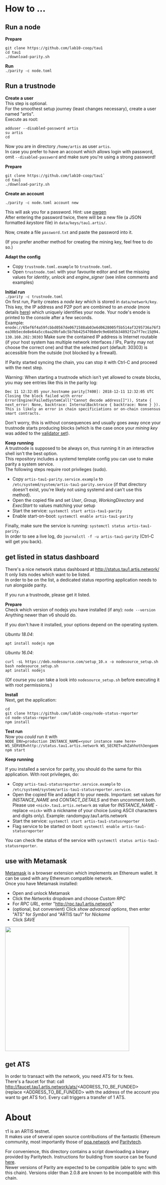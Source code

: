 # How to ...

## Run a node

**Prepare**  
```
git clone https://github.com/lab10-coop/tau1
cd tau1
./download-parity.sh
```

**Run**    
`./parity -c node.toml`

## Run a trustnode

**Create a user**  
This step is optional.  
For the smoothest setup journey (least changes necessary), create a user named "artis".  
Execute as root:
```
adduser --disabled-password artis
su artis
cd
```
Now you are in directory `/home/artis` as user `artis`.  
In case you prefer to have an account which allows login with password, omit `--disabled-password` and make sure you're using a strong password!
  
**Prepare**
```
git clone https://github.com/lab10-coop/tau1`
cd tau1
./download-parity.sh
```

**Create an account**  
```
./parity -c node.toml account new
```
This will ask you for a password. Hint: use [pwgen](https://linux.die.net/man/1/pwgen)  
After entering the password twice, there will be a new file (a JSON formatted _keystore_ file) in `data/keys/tau1.artis/`.

Now, create a file `password.txt` and paste the password into it.

(If you prefer another method for creating the mining key, feel free to do so.)

**Adapt the config**  
* Copy `trustnode.toml.example` to `trustnode.toml`.
* Open `trustnode.toml` with your favourite editor and set the missing values for _identity_, _unlock_ and _engine_signer_ (see inline comments and examples)

**Initial run**  
`./parity -c trustnode.toml`  
On first run, Parity creates a _node key_ which is stored in `data/network/key`. This key, the IP address and P2P port are combined to an _enode_ (more details [here](https://github.com/ethereum/wiki/wiki/enode-url-format)) which uniquely identifies your node. Your node's enode is printed to the console after a few seconds.  
Example: `enode://65ef6f4a59fcbbd0567de0671588ab03e6d0628005f5b514af3295736a76f3ea30b5ecde8e64a5cc0aa20bfa8c5b7bb425470b8e9c9e6b05b34892f2a7f7ec15@94.130.160.202:30303`
Make sure the contained IP address is Internet routable (if your host system has multiple network interfaces / IPs, Parity may not choose the correct one) and that the selected port (default: 30303) is accessible from the outside (not blocked by a firewall).   

If Parity started syncing the chain, you can stop it with Ctrl-C and proceed with the next step.

Warning: When starting a trustnode which isn't yet allowed to create blocks, you may see entries like this in the parity log:
```
Dec 11 12:32:05 your.hostname parity[7400]: 2018-12-11 12:32:05 UTC Closing the block failed with error Error(Engine(FailedSystemCall("Cannot decode address[]")), State { next_error: None, backtrace: InternalBacktrace { backtrace: None } }). This is likely an error in chain specificiations or on-chain consensus smart contracts.
```
Don't worry, this is without consequences and usually goes away once your trustnode starts producing blocks (which is the case once your _mining key_ was added to the [validator set](https://wiki.parity.io/Validator-Set.html)).

**Keep running**  
A trustnode is supposed to be always on, thus running it in an interactive shell isn't the best option.  
This repository includes a systemd template config you can use to make parity a system service.  
The following steps require root privileges (sudo).  
* Copy `artis-tau1-parity.service.example` to `/etc/systemd/system/artis-tau1-parity.service` (if that directory doesn't exist, you're likely not using systemd and can't use this method).
* Open the copied file and set _User_, _Group_, _WorkingDirectory_ and _ExecStart_ to values matching your setup
* Start the service: `systemctl start artis-tau1-parity`
* Enable start-on-boot: `systemctl enable artis-tau1-parity`

Finally, make sure the service is running: `systemctl status artis-tau1-parity`.  
In order to see a live log, do `journalctl -f -u artis-tau1-parity` (Ctrl-C will get you back).

## get listed in status dashboard

There's a nice network status dashboard at http://status.tau1.artis.network/  
It only lists nodes which want to be listed.  
In order to be on the list, a dedicated status reporting application needs to run alongside parity.  

If you run a trustnode, please get it listed.  

**Prepare**  
Check which version of nodejs you have installed (if any):
`node --version`  
Anything newer than v6 should do.

If you don't have it installed, your options depend on the operating system.

_Ubuntu 18.04_:  
```
apt install nodejs npm
```

_Ubuntu 16.04_:  
```
curl -sL https://deb.nodesource.com/setup_10.x -o nodesource_setup.sh
bash nodesource_setup.sh
apt install nodejs
```
(Of course you can take a look into `nodesource_setup.sh` before executing it with root permissions.)

**Install**  
Next, get the application:
```
cd
git clone https://github.com/lab10-coop/node-status-reporter
cd node-status-reporter
npm install
```

**Test run**  
Now you _could_ run it with  
`NODE_ENV=production INSTANCE_NAME=<your instance name here> WS_SERVER=http://status.tau1.artis.network WS_SECRET=ahZahhoth3engaem npm start`

**Keep running**

If you installed a service for parity, you should do the same for this application. With root privileges, do:
* Copy `artis-tau1-statusreporter.service.example` to `/etc/systemd/system/artis-tau1-statusreporter.service`.
* Open the copied file and adapt it to your needs. Important: set values for _INSTANCE_NAME_ and _CONTACT_DETAILS_ and then uncomment both. Please use `<nick>.tau1.artis.network` as value for _INSTANCE_NAME_ - replace `<nick>` with a nickname of your choice (using ASCII characters and digits only). Example: randomguy.tau1.artis.network
* Start the service: `systemctl start artis-tau1-statusreporter`
* Flag service to be started on boot: `systemctl enable artis-tau1-statusreporter`

You can check the status of the service with `systemctl status artis-tau1-statusreporter`.

## use with Metamask

[Metamask](https://metamask.io/) is a browser extension which implements an Ethereum wallet. It can be used with any Ethereum compatible network.  
Once you have Metamask installed:
* Open and unlock Metamask
* Click the _Networks_ dropdown and choose _Custom RPC_
* For _RPC URL_, enter "http://rpc.tau1.artis.network"
* (optional, but convenient) Click _show advanced options_, then enter "ATS" for _Symbol_ and "ARTIS tau1" for _Nickame_
* Click _SAVE_

<img src="metamask_config_screenshot.png" width="400px">

## get ATS

In order to transact with the network, you need ATS for tx fees.  
There's a faucet for that: call
http://faucet.tau1.artis.network/ats/<ADDRESS_TO_BE_FUNDED>  
(replace <ADDRESS_TO_BE_FUNDED> with the address of the account you want to get ATS for).  Every call triggers a transfer of 1 ATS.  

# About

τ1 is an ARTIS testnet.  
It makes use of several open source contributions of the fantastic Ethereum community, most importantly those of [poa.network](https://github.com/poanetwork/) and [Paritytech](https://github.com/paritytech/).

For convenience, this directory contains a script downloading a binary provided by Paritytech. Instructions for building from source can be found [here](https://github.com/paritytech/parity-ethereum).  
Newer versions of Parity are expected to be compatible (able to sync with this chain). Versions older than 2.0.8 are known to be incompatible with this chain.
